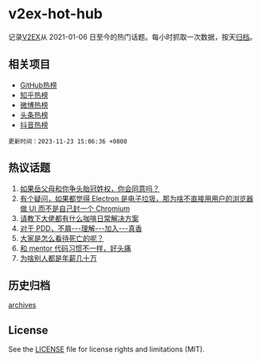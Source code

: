 # v2ex-hot-hub

 记录[V2EX](https://www.v2ex.com/)从 2021-01-06 日至今的热门话题。每小时抓取一次数据，按天[归档](archives)。
 
 ## 相关项目

- [GitHub热榜](https://github.com/lonnyzhang423/github-hot-hub)
- [知乎热榜](https://github.com/lonnyzhang423/zhihu-hot-hub)
- [微博热榜](https://github.com/lonnyzhang423/weibo-hot-hub)
- [头条热榜](https://github.com/lonnyzhang423/toutiao-hot-hub)
- [抖音热榜](https://github.com/lonnyzhang423/douyin-hot-hub)


 `更新时间：2023-11-23 15:06:36 +0800`

## 热议话题

1. [如果岳父母和你争头胎冠姓权，你会同意吗？](https://www.v2ex.com/t/994383)
1. [有个疑问，如果都觉得 Electron 是电子垃圾，那为啥不直接用用户的浏览器做 UI 而不是自己封一个 Chromium](https://www.v2ex.com/t/994305)
1. [请教下大佬都有什么咖啡日常解决方案](https://www.v2ex.com/t/994422)
1. [对于 PDD，不屑---理解---加入---真香](https://www.v2ex.com/t/994218)
1. [大家是怎么看待死亡的呢？](https://www.v2ex.com/t/994337)
1. [和 mentor 代码习惯不一样，好头痛](https://www.v2ex.com/t/994435)
1. [为啥别人都是年薪几十万](https://www.v2ex.com/t/994312)

## 历史归档

[archives](archives)

## License

See the [LICENSE](LICENSE) file for license rights and limitations (MIT).
